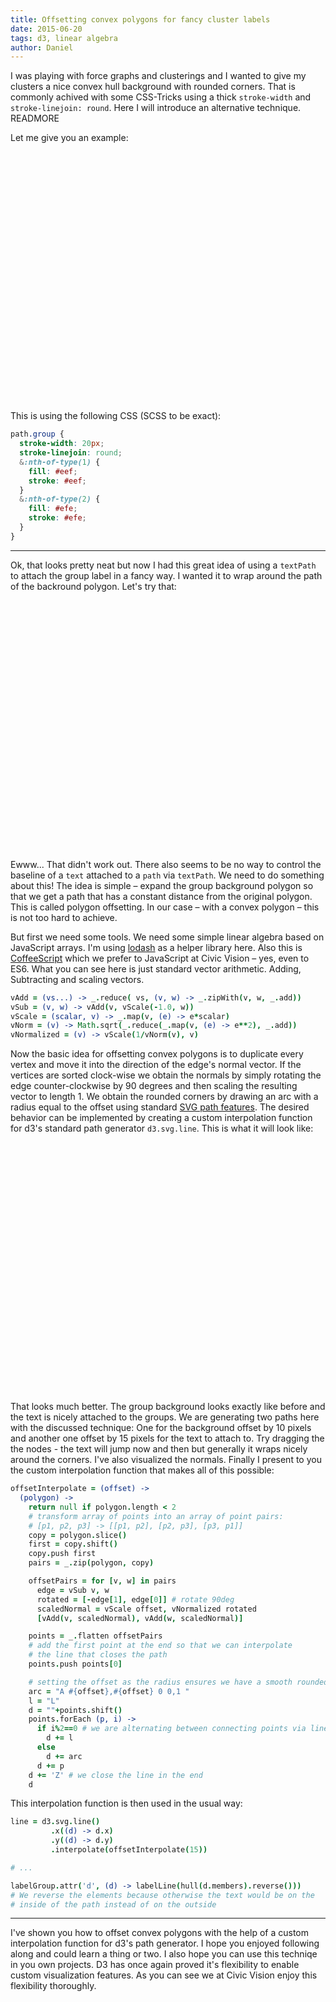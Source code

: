 ```yaml
---
title: Offsetting convex polygons for fancy cluster labels
date: 2015-06-20
tags: d3, linear algebra
author: Daniel
---
```

<link rel='stylesheet' href="convex-polygon-offset/style.css"></link>

I was playing with force graphs and clusterings and I wanted to give my clusters a nice convex hull background with rounded corners.
That is commonly achived with some CSS-Tricks using a thick `stroke-width` and `stroke-linejoin: round`. Here I will introduce
an alternative technique.
READMORE

Let me give you an example:

<svg id='one' width=400 height=400></svg>

This is using the following CSS (SCSS to be exact):

```scss
path.group {
  stroke-width: 20px;
  stroke-linejoin: round;
  &:nth-of-type(1) {
    fill: #eef;
    stroke: #eef;
  }
  &:nth-of-type(2) {
    fill: #efe;
    stroke: #efe;
  }
}
```
<hr/>

Ok, that looks pretty neat but now I had this great idea of using a `textPath` to attach the group label in a fancy way. I wanted it to wrap around the path of the backround polygon. Let's try that:

<svg id='two' width=400 height=400></svg>

Ewww... That didn't work out. There also seems to be no way to control the baseline of a `text` attached to a `path` via `textPath`. We need to do something about this! The idea is simple – expand the group background polygon so that we get a path that has a constant distance from the original polygon. This is called polygon offsetting. In our case – with a convex polygon – this is not too hard to achieve.

But first we need some tools. We need some simple linear algebra based on JavaScript arrays. I'm using [lodash](https://lodash.com/) as a helper library here. Also this is [CoffeeScript](http://coffeescript.org/) which we prefer to JavaScript at Civic Vision – yes, even to ES6. What you can see here is just standard vector arithmetic. Adding, Subtracting and scaling vectors.

```coffeescript
vAdd = (vs...) -> _.reduce( vs, (v, w) -> _.zipWith(v, w, _.add))
vSub = (v, w) -> vAdd(v, vScale(-1.0, w))
vScale = (scalar, v) -> _.map(v, (e) -> e*scalar)
vNorm = (v) -> Math.sqrt(_.reduce(_.map(v, (e) -> e**2), _.add))
vNormalized = (v) -> vScale(1/vNorm(v), v)
```

Now the basic idea for offsetting convex polygons is to duplicate every vertex and move it into the direction of the edge's normal vector. If the vertices are sorted clock-wise we obtain the normals by simply rotating the edge counter-clockwise by 90 degrees and then scaling the resulting vector to length 1. We obtain the rounded corners by drawing an arc with a radius equal to the offset using standard [SVG path features](http://www.w3.org/TR/SVG/paths.html#PathDataEllipticalArcCommands). The desired behavior can be implemented by creating a custom interpolation function for d3's standard path generator `d3.svg.line`. This is what it will look like:

<svg id='three' width=400 height=400>
  <defs>
    <marker viewBox="-5 -5 10 10" markerHeight="3" markerWidth="3" refX="0" refY="0" orient="auto" id="marker">
      <path d="M 0,0 m -5,-5 L 5,0 L -5,5 Z" fill='#F00'/>
    </marker>
  </defs>
</svg>

That looks much better. The group background looks exactly like before and the text is nicely attached to the groups. We are generating two paths here with the discussed technique: One for the background offset by 10 pixels and another one offset by 15 pixels for the text to attach to. Try dragging the the nodes - the text will jump now and then but generally it wraps nicely around the corners. I've also visualized the normals. Finally I present to you the custom interpolation function that makes all of this possible:

```coffeescript
offsetInterpolate = (offset) ->
  (polygon) ->
    return null if polygon.length < 2
    # transform array of points into an array of point pairs:
    # [p1, p2, p3] -> [[p1, p2], [p2, p3], [p3, p1]]
    copy = polygon.slice()
    first = copy.shift()
    copy.push first
    pairs = _.zip(polygon, copy)

    offsetPairs = for [v, w] in pairs
      edge = vSub v, w
      rotated = [-edge[1], edge[0]] # rotate 90deg
      scaledNormal = vScale offset, vNormalized rotated
      [vAdd(v, scaledNormal), vAdd(w, scaledNormal)]

    points = _.flatten offsetPairs
    # add the first point at the end so that we can interpolate
    # the line that closes the path
    points.push points[0]

    # setting the offset as the radius ensures we have a smooth rounded corner
    arc = "A #{offset},#{offset} 0 0,1 "
    l = "L"
    d = ""+points.shift()
    points.forEach (p, i) ->
      if i%2==0 # we are alternating between connecting points via line and via circle arc
        d += l
      else
        d += arc
      d += p
    d += 'Z' # we close the line in the end
    d
```

This interpolation function is then used in the usual way:

```coffeescript
line = d3.svg.line()
         .x((d) -> d.x)
         .y((d) -> d.y)
         .interpolate(offsetInterpolate(15))

# ...

labelGroup.attr('d', (d) -> labelLine(hull(d.members).reverse()))
# We reverse the elements because otherwise the text would be on the
# inside of the path instead of on the outside
```

<hr/>

I've shown you how to offset convex polygons with the help of a custom interpolation function for d3's path generator.
I hope you enjoyed following along and could learn a thing or two. I also hope you can use this techniqe in you own projects.
D3 has once again proved it's flexibility to enable custom visualization features. As you can see we at Civic Vision enjoy this flexibility
thoroughly.

<script src="//cdnjs.cloudflare.com/ajax/libs/d3/3.5.5/d3.js"></script>
<script src="//cdnjs.cloudflare.com/ajax/libs/lodash.js/3.9.3/lodash.js"></script>
<script src="convex-polygon-offset/script.js"></script>
